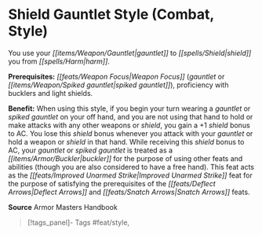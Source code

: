 ﻿---
cssclass: [feats]

---
# Shield Gauntlet Style (Combat, Style)

You use your _[[items/Weapon/Gauntlet|gauntlet]]_ to _[[spells/Shield|shield]]_ you from _[[spells/Harm|harm]]_.

**Prerequisites:** _[[feats/Weapon Focus|Weapon Focus]]_ (_gauntlet_ or _[[items/Weapon/Spiked gauntlet|spiked gauntlet]]_), proficiency with bucklers and light shields.

**Benefit:** When using this style, if you begin your turn wearing a _gauntlet_ or _spiked gauntlet_ on your off hand, and you are not using that hand to hold or make attacks with any other weapons or _shield_, you gain a +1 _shield_ bonus to AC. You lose this _shield_ bonus whenever you attack with your _gauntlet_ or hold a weapon or _shield_ in that hand. While receiving this _shield_ bonus to AC, your _gauntlet_ or _spiked gauntlet_ is treated as a _[[items/Armor/Buckler|buckler]]_ for the purpose of using other feats and abilities (though you are also considered to have a free hand). This feat acts as the _[[feats/Improved Unarmed Strike|Improved Unarmed Strike]]_ feat for the purpose of satisfying the prerequisites of the _[[feats/Deflect Arrows|Deflect Arrows]]_ and _[[feats/Snatch Arrows|Snatch Arrows]]_ feats.

**Source** Armor Masters Handbook
>[!tags_panel]- Tags
> #feat/style, 